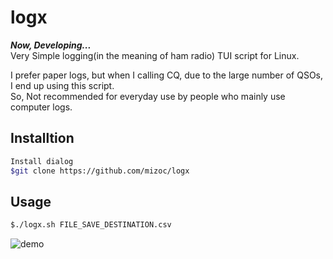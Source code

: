 # logx
***Now, Developing...***  
Very Simple logging(in the meaning of ham radio) TUI script for Linux.  

I prefer paper logs, but when I calling CQ, due to the large number of QSOs, I end up using this script.  
So, Not recommended for everyday use by people who mainly use computer logs.  

## Installtion
```bash
Install dialog
$git clone https://github.com/mizoc/logx
```

## Usage
```bash
$./logx.sh FILE_SAVE_DESTINATION.csv
```
![demo](https://user-images.githubusercontent.com/47818505/160543535-7285091a-c507-49e5-a9be-7e673d290f9e.gif)

